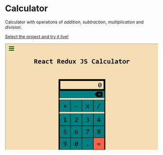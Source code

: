 # Calculator

Calculator with operations of _addition_, _subtraction_, _multiplication_ and _division_.

[Select the project and try it live!](https://new-af.github.io/)

<img src="assets/1 react redux 2 calculator.png" alt="preview image of live app"/>
